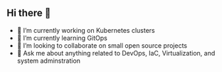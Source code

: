 ## Hi there 👋

- 🔭 I’m currently working on Kubernetes clusters
- 🌱 I’m currently learning GitOps
- 👯 I’m looking to collaborate on small open source projects
- 💬 Ask me about anything related to DevOps, IaC, Virtualization, and system adminstration
